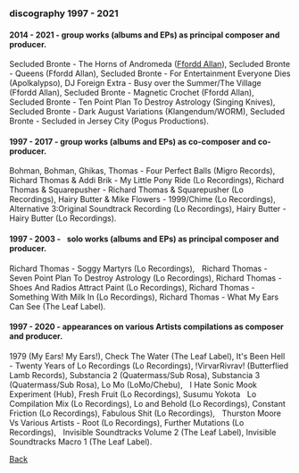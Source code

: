 ### discography 1997 - 2021

#### 2014 - 2021 - group works (albums and EPs) as principal composer and producer.

Secluded Bronte - The Horns of Andromeda ([Ffordd Allan](https://fforddallan.bandcamp.com/)), Secluded Bronte - Queens (Ffordd Allan), Secluded Bronte - For Entertainment Everyone Dies (Apolkalypso), DJ Foreign Extra - Busy over the Summer/The Village (Ffordd Allan), Secluded Bronte - Magnetic Crochet (Ffordd Allan), Secluded Bronte - Ten Point Plan To Destroy Astrology (Singing Knives), Secluded Bronte - Dark August Variations (Klangendum/WORM), Secluded Bronte - Secluded in Jersey City (Pogus Productions).


#### 1997 - 2017 - group works (albums and EPs) as co-composer and co-producer.

Bohman, Bohman, Ghikas, Thomas - Four Perfect Balls (Migro Records), 
Richard Thomas & Addi Brik - My Little Pony Ride (Lo Recordings), Richard Thomas & Squarepusher - Richard Thomas & Squarepusher (Lo Recordings), Hairy Butter & Mike Flowers - 1999/Chime (Lo Recordings), Alternative 3:Original Soundtrack Recording (Lo Recordings), 
Hairy Butter - Hairy Butter (Lo Recordings).

#### 1997 - 2003 -    solo works (albums and EPs) as principal composer and producer.

Richard Thomas - Soggy Martyrs (Lo Recordings),    Richard Thomas - Seven Point Plan To Destroy Astrology (Lo Recordings), Richard Thomas - Shoes And Radios Attract Paint (Lo Recordings), Richard Thomas - Something With Milk In (Lo Recordings), Richard Thomas - What My Ears Can See (The Leaf Label).

#### 1997 - 2020 - appearances on various Artists compilations as composer and producer.

1979 (My Ears! My Ears!), Check The Water (The Leaf Label), It's Been Hell - Twenty Years of Lo Recordings (Lo Recordings), !VirvarRivrav! (Butterflied Lamb Records), 
Substancia 2 (Quatermass/Sub Rosa), Substancia 3 (Quatermass/Sub Rosa), Lo Mo (LoMo/Chebu),    I Hate Sonic Mook Experiment (Hub), Fresh Fruit (Lo Recordings), 
Susumu Yokota    Lo Compilation Mix (Lo Recordings), Lo and Behold (Lo Recordings), Constant Friction (Lo Recordings), Fabulous Shit (Lo Recordings),    
Thurston Moore Vs Various Artists - Root (Lo Recordings), Further Mutations (Lo Recordings),    Invisible Soundtracks Volume 2 (The Leaf Label), 
Invisible Soundtracks Macro 1 (The Leaf Label).

[Back](index.html)
